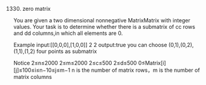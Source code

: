 1330. zero matrix

You are given a two dimensional nonnegative MatrixMatrix with integer values.
Your task is to determine whether there is a submatrix of cc rows and dd columns,in which all elements are 0.

Example
input:[[0,0,0],[1,0,0]]
2
2
output:true
you can choose (0,1),(0,2),(1,1),(1,2) four points as submatrix

Notice
2≤n≤2000
2≤m≤2000
2≤c≤500
2≤d≤500
0≤Matrix[i][j]≤100≤i≤n−10≤j≤m−1
n is the number of matrix rows，m is the number of matrix columns


